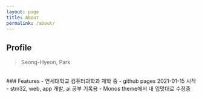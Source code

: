 ```yaml
---
layout: page
title: About
permalink: /about/
---
```


## Profile
> Seong-Hyeon, Park

<br/>
### Features
- 연세대학교 컴퓨터과학과 재학 중
- github pages 2021-01-15 시작
- stm32, web, app 개발, ai 공부 기록용
- Monos theme에서 내 입맛대로 수정중


